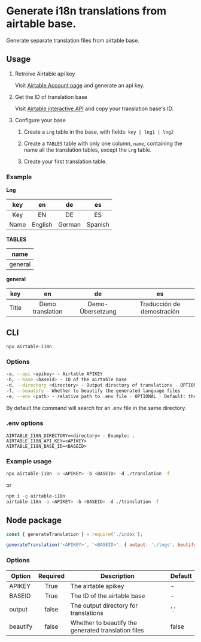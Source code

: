 Generate i18n translations from airtable base.
===

Generate separate translation files from airtable base.

Usage
---

1. Retreive Airtable api key

    Visit [Airtable Account page](https://airtable.com/account) and generate an api key.

2. Get the ID of translation base
    
    Visit [Airtable interactive API](https://airtable.com/api) and copy your translation base's ID.

3. Configure your base
  
    1. Create a `Lng` table in the base, with fields: `key | lng1 | lng2`

    2. Create a `TABLES` table with only one column, `name`, containing the name all the translation tables, except the `Lng` table.

    3. Create your first translation table.

### Example

**Lng**

| key | en | de | es |
|:---:|:--:|:--:|:--:|
|Key|EN|DE|ES|
|Name|English|German|Spanish|

**TABLES**

|name|
|:--:|
|general|

**general**

| key | en | de | es |
|:---:|:--:|:--:|:--:|
|Title|Demo translation|Demo-Übersetzung|Traducción de demostración|

## CLI

`npx airtable-i18n`

### Options
```bash
-a, --api <apikey> - Airtable APIKEY
-b, --base <baseid> - ID of the airtable base
-d, --directory <directory> - Output directory of translations - OPTIONAL - Default: the same directory
-f, --beautify - Whether to beautify the generated language files
-e, --env <path> - relative path to .env file - OPTIONAL - Default: the same directory
```

By default the command will search for an .env file in the same directory.

### .env options
```dotenv
AIRTABLE_I18N_DIRECTORY=<directory> - Example: .
AIRTABLE_I18N_API_KEY=<APIKEY>
AIRTABLE_I18N_BASE_ID=<BASEID>
```

### Example usage

```bash
npx airtable-i18n -a <APIKEY> -b <BASEID> -d ./translation -f
```

or

```bash
npm i -g airtable-i18n
airtable-i18n -a <APIKEY> -b <BASEID> -d ./translation -f
```

## Node package
```javascript
const { generateTranslation } = require('./index');

generateTranslation('<APIKEY>', '<BASEID>', { output: './lngs', beutify: true });
```

### Options

| Option | Required | Description | Default |
|--------|:--------:|-------------|---------|
| APIKEY | True | The airtable apikey | - |
| BASEID | True | The ID of the airtable base | - |
| output | false | The output directory for translations | '.' |
| beautify | false | Whether to beautify the generated translation files | false |
